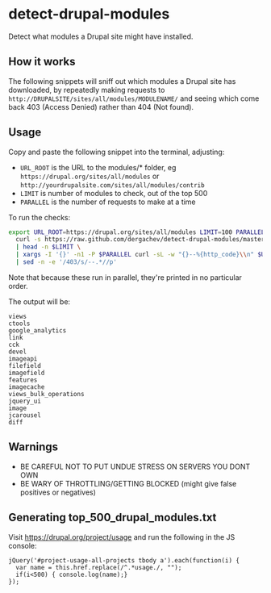 detect-drupal-modules
=====================

Detect what modules a Drupal site might have installed.

## How it works

The following snippets will sniff out which modules a Drupal site has downloaded, 
by repeatedly making requests to `http://DRUPALSITE/sites/all/modules/MODULENAME/` 
and seeing which come back 403 (Access Denied) rather than 404 (Not found).

## Usage

Copy and paste the following snippet into the terminal, adjusting:

* `URL_ROOT` is the URL to the modules/* folder, eg `https://drupal.org/sites/all/modules` or `http://yourdrupalsite.com/sites/all/modules/contrib`
* `LIMIT` is number of modules to check, out of the top 500
* `PARALLEL` is the number of requests to make at a time

To run the checks:

```bash
export URL_ROOT=https://drupal.org/sites/all/modules LIMIT=100 PARALLEL=20 ; \
  curl -s https://raw.github.com/dergachev/detect-drupal-modules/master/top_500_drupal_modules.txt \
  | head -n $LIMIT \
  | xargs -I '{}' -n1 -P $PARALLEL curl -sL -w "{}--%{http_code}\\n" $URL_ROOT/{} -o /dev/null \
  | sed -n -e '/403/s/--.*//p'
```

Note that because these run in parallel, they're printed in no particular order.

The output will be:

```
views
ctools
google_analytics
link
cck
devel
imageapi
filefield
imagefield
features
imagecache
views_bulk_operations
jquery_ui
image
jcarousel
diff
```

## Warnings 

* BE CAREFUL NOT TO PUT UNDUE STRESS ON SERVERS YOU DONT OWN
* BE WARY OF THROTTLING/GETTING BLOCKED (might give false positives or negatives)

## Generating top_500_drupal_modules.txt

Visit https://drupal.org/project/usage and run the following in the JS console:

```
jQuery('#project-usage-all-projects tbody a').each(function(i) {
  var name = this.href.replace(/^.*usage./, ""); 
  if(i<500) { console.log(name);}
});
``` 
